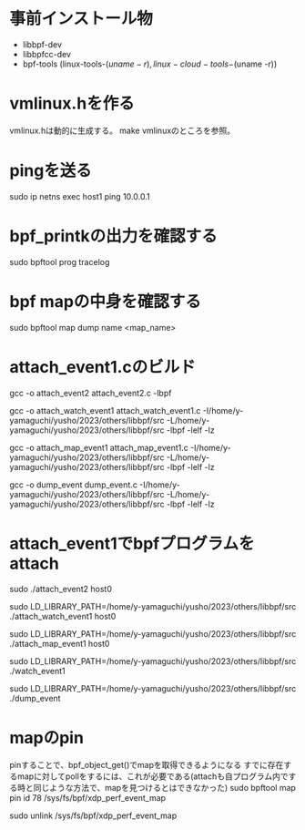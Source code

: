 # 事前インストール物
- libbpf-dev
- libbpfcc-dev
- bpf-tools (linux-tools-$(uname -r), linux-cloud-tools-$(uname -r))


# vmlinux.hを作る
vmlinux.hは動的に生成する。
make vmlinuxのところを参照。

# pingを送る
sudo ip netns exec host1 ping 10.0.0.1

# bpf_printkの出力を確認する
sudo bpftool prog tracelog

# bpf mapの中身を確認する
sudo bpftool map dump name <map_name>


# attach_event1.cのビルド
gcc -o attach_event2 attach_event2.c -lbpf

gcc -o attach_watch_event1 attach_watch_event1.c -I/home/y-yamaguchi/yusho/2023/others/libbpf/src -L/home/y-yamaguchi/yusho/2023/others/libbpf/src -lbpf -lelf -lz

gcc -o attach_map_event1 attach_map_event1.c -I/home/y-yamaguchi/yusho/2023/others/libbpf/src -L/home/y-yamaguchi/yusho/2023/others/libbpf/src -lbpf -lelf -lz

gcc -o dump_event dump_event.c -I/home/y-yamaguchi/yusho/2023/others/libbpf/src -L/home/y-yamaguchi/yusho/2023/others/libbpf/src -lbpf -lelf -lz

# attach_event1でbpfプログラムをattach
sudo ./attach_event2 host0

sudo LD_LIBRARY_PATH=/home/y-yamaguchi/yusho/2023/others/libbpf/src ./attach_watch_event1 host0

sudo LD_LIBRARY_PATH=/home/y-yamaguchi/yusho/2023/others/libbpf/src ./attach_map_event1 host0

sudo LD_LIBRARY_PATH=/home/y-yamaguchi/yusho/2023/others/libbpf/src ./watch_event1

sudo LD_LIBRARY_PATH=/home/y-yamaguchi/yusho/2023/others/libbpf/src ./dump_event


# mapのpin
pinすることで、bpf_object_get()でmapを取得できるようになる
すでに存在するmapに対してpollをするには、これが必要である(attachも自プログラム内でする時と同じような方法で、mapを見つけるとはできなかった)
sudo bpftool map pin id 78 /sys/fs/bpf/xdp_perf_event_map

sudo unlink /sys/fs/bpf/xdp_perf_event_map
